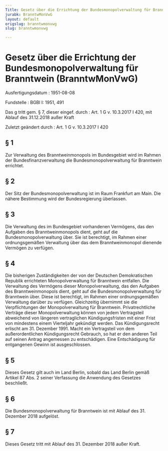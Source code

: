 ```yaml
---
Title: Gesetz über die Errichtung der Bundesmonopolverwaltung für Branntwein
jurabk: BranntwMonVwG
layout: default
origslug: branntwmonvwg
slug: branntwmonvwg

---
```


# Gesetz über die Errichtung der Bundesmonopolverwaltung für Branntwein (BranntwMonVwG)

Ausfertigungsdatum
:   1951-08-08

Fundstelle
:   BGBl I: 1951, 491

Das g tritt gem. § 7, dieser eingef. durch
:   Art. 1 G v. 10.3.2017 I 420, mit Ablauf des 31.12.2018 außer Kraft

Zuletzt geändert durch
:   Art. 1 G v. 10.3.2017 I 420


## § 1

Zur Verwaltung des Branntweinmonopols im Bundesgebiet wird im Rahmen
der Bundesfinanzverwaltung die Bundesmonopolverwaltung für Branntwein
errichtet.


## § 2

Der Sitz der Bundesmonopolverwaltung ist im Raum Frankfurt am Main.
Die nähere Bestimmung wird der Bundesregierung überlassen.


## § 3

Die Verwaltung des im Bundesgebiet vorhandenen Vermögens, das den
Aufgaben des Branntweinmonopols dient, geht auf die
Bundesmonopolverwaltung über. Sie ist berechtigt, im Rahmen einer
ordnungsgemäßen Verwaltung über das dem Branntweinmonopol dienende
Vermögen zu verfügen.


## § 4

Die bisherigen Zuständigkeiten der von der Deutschen Demokratischen
Republik errichteten Monopolverwaltung für Branntwein entfallen. Die
Verwaltung des Vermögens dieser Monopolverwaltung, das den Aufgaben
des Branntweinmonopols dient, geht auf die Bundesmonopolverwaltung für
Branntwein über. Diese ist berechtigt, im Rahmen einer ordnungsgemäßen
Verwaltung darüber zu verfügen. Gleichzeitig übernimmt sie die
Verpflichtungen der Monopolverwaltung für Branntwein. Privatrechtliche
Verträge dieser Monopolverwaltung können von jedem Vertragsteil
abweichend von längeren vertraglichen Kündigungsfristen mit einer
Frist von mindestens einem Vierteljahr gekündigt werden. Das
Kündigungsrecht erlischt am 31. Dezember 1991. Macht ein Vertragsteil
von dem außerordentlichen Kündigungsrecht Gebrauch, so hat er den
anderen Teil auf seinen Antrag angemessen zu entschädigen. Eine
Entschädigung für entgangenen Gewinn ist ausgeschlossen.


## § 5

Dieses Gesetz gilt auch im Land Berlin, sobald das Land Berlin gemäß
Artikel 87 Abs. 2 seiner Verfassung die Anwendung des Gesetzes
beschließt.


## § 6

Die Bundesmonopolverwaltung für Branntwein ist mit Ablauf des 31.
Dezember 2018 aufgelöst.


## § 7

Dieses Gesetz tritt mit Ablauf des 31. Dezember 2018 außer Kraft.

